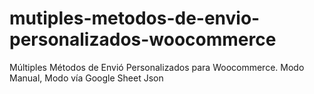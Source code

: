 # mutiples-metodos-de-envio-personalizados-woocommerce
Múltiples Métodos de Envió Personalizados para Woocommerce. Modo Manual, Modo vía Google Sheet Json
